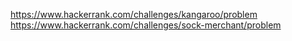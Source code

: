 https://www.hackerrank.com/challenges/kangaroo/problem
https://www.hackerrank.com/challenges/sock-merchant/problem
